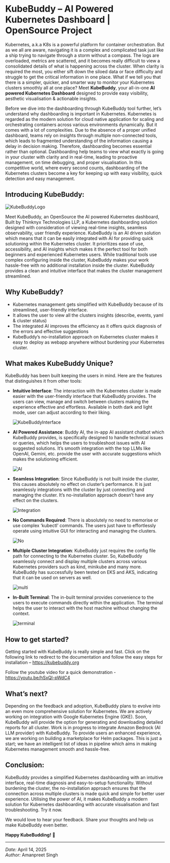 # KubeBuddy – AI Powered Kubernetes Dashboard | OpenSource Project

Kubernetes, a.k.a K8s is a powerful platform for container orchestration. But as we all are aware, navigating it is a complex and complicated task just like a ship trying to navigate through a storm without a compass. The logs are overloaded, metrics are scattered, and it becomes really difficult to view a consolidated details of what is happening across the cluster. When clarity is required the most, you either sift down the siloed data or face difficulty and struggle to get the critical information in one place. What if we tell you that there is a simpler, quicker, and smarter way to monitor your Kubernetes clusters smoothly all at one place? Meet **KubeBuddy**, your all-in-one **AI powered Kubernetes Dashboard** designed to provide easy visibility, aesthetic visualisation & actionable insights.

Before we dive into the dashboarding through KubeBuddy tool further, let’s understand why dashboarding is important in Kubernetes. Kubernetes is regarded as the modern solution for cloud native application for scaling and orchestrating containers across various environments dynamically. But it comes with a lot of complexities. Due to the absence of a proper unified dashboard, teams rely on insights through multiple non-connected tools, which leads to fragmented understanding of the information causing a delay in decision making. Therefore, dashboarding becomes essential rather than optional. Dashboarding help teams to view what exactly is going in your cluster with clarity and in real-time, leading to proactive management, on time debugging, and proper visualisation. In this competitive world, where every second counts, dashboarding of the Kubernetes clusters become a key for keeping up with easy visibility, quick detection and easy management.

## Introducing KubeBuddy:

![KubeBuddyLogo](/blog/14-04-2025-KubeBuddy–AI-Powered-Kubernetes-Dashboard-OpenSource-Project/logo-hz.png)

Meet KubeBuddy, an OpenSource the AI powered Kubernetes dashboard, Built by Thinknyx Technologies LLP, a Kubernetes dashboarding solution designed with consideration of viewing real-time insights, seamless observability, user friendly experience. KubeBuddy is an AI driven solution which means that it can be easily integrated with AI for providing quick solutioning within the Kubernetes cluster. It prioritizes ease of use, accessibility, and AI insights which makes it the perfect tool for both beginners and experienced Kubernetes users. While traditional tools use complex configuring inside the cluster, KubeBuddy makes your work hassle-free with no additional installation inside the cluster. KubeBuddy provides a clean and intuitive interface that makes the cluster management streamlined.

## Why KubeBuddy?

- Kubernetes management gets simplified with KubeBuddy because of its streamlined, user-friendly interface.
- It allows the user to view all the clusters insights (describe, events, yaml & cluster status)
- The integrated AI improves the efficiency as it offers quick diagnosis of the errors and effective suggestions
- KubeBuddy’s no-installation approach on Kubernetes cluster makes it easy to deploy as webapp anywhere without burdening your Kubernetes cluster.

## What makes KubeBuddy Unique?

KubeBuddy has been built keeping the users in mind. Here are the features that distinguishes it from other tools:

- **Intuitive Interface**: The interaction with the Kubernetes cluster is made easier with the user-friendly interface that KubeBuddy provides. The users can view, manage and switch between clusters making the experience effective and effortless. Available in both dark and light mode, user can adjust according to their liking.

  ![KubeBuddyInterface](/blog/14-04-2025-KubeBuddy–AI-Powered-Kubernetes-Dashboard-OpenSource-Project/KubeBuddyInterface.png)

- **AI Powered Assistance**: Buddy AI, the in-app AI assistant chatbot which KubeBuddy provides, is specifically designed to handle technical issues or queries, which helps the users to troubleshoot issues with AI suggested solutions. It’s smooth integration with the top LLMs like OpenAI, Gemini, etc. provide the user with accurate suggestions which makes the solutioning efficient.

  ![AI](/blog/14-04-2025-KubeBuddy–AI-Powered-Kubernetes-Dashboard-OpenSource-Project/AI.png)

- **Seamless Integration**: Since KubeBuddy is not built inside the cluster, this causes absolutely no effect on cluster’s performance. It is just seamlessly integrations with the cluster by just connecting and managing the cluster. It’s no-installation approach doesn’t have any effect on the clusters.

  ![Integration](/blog/14-04-2025-KubeBuddy–AI-Powered-Kubernetes-Dashboard-OpenSource-Project/Integration.png)

- **No Commands Required**: There is absolutely no need to memorise or use complex ‘kubectl’ commands. The users just have to effortlessly operate using intuitive GUI for interacting and managing the clusters.

  ![No](/blog/14-04-2025-KubeBuddy–AI-Powered-Kubernetes-Dashboard-OpenSource-Project/No.png)

- **Multiple Cluster Integration**: KubeBuddy just requires the config file path for connecting to the Kubernetes cluster. So, KubeBuddy seamlessly connect and display multiple clusters across various Kubernetes providers such as kind, minikube and many more. KubeBuddy has successfully been tested on EKS and AKS, indicating that it can be used on servers as well.

  ![multi](/blog/14-04-2025-KubeBuddy–AI-Powered-Kubernetes-Dashboard-OpenSource-Project/multi.png)

- **In-Built Terminal**: The in-built terminal provides convenience to the users to execute commands directly within the application. The terminal helps the user to interact with the host machine without changing the context.

  ![terminal](/blog/14-04-2025-KubeBuddy–AI-Powered-Kubernetes-Dashboard-OpenSource-Project/terminal.png)

## How to get started?

Getting started with KubeBuddy is really simple and fast. Click on the following link to redirect to the documentation and follow the easy steps for installation – https://kubebuddy.org

Follow the youtube video for a quick demonstration - https://youtu.be/hSxQl-pWdC4

## What’s next?

Depending on the feedback and adoption, KubeBuddy plans to evolve into an even more comprehensive solution for Kubernetes. We are actively working on integration with Google Kubernetes Engine (GKE). Soon, KubeBuddy will provide the option for generating and downloading detailed reports for all cluster. Work is in progress to integrate Amazon Bedrock (AI LLM provider) with KubeBuddy. To provide users an enhanced experience, we are working on building a marketplace for Helm packages. This is just a start; we have an intelligent list of ideas in pipeline which aims in making Kubernetes management smooth and hassle-free.

## Conclusion:

KubeBuddy provides a simplified Kubernetes dashboarding with an intuitive interface, real-time diagnosis and easy-to-setup functionality. Without burdening the cluster, the no-installation approach ensures that the connection across multiple clusters is made quick and simple for better user experience. Utilising the power of AI, it makes KubeBuddy a modern solution for Kubernetes dashboarding with accurate visualisation and fast troubleshooting. Try it now.

We would love to hear your feedback. Share your thoughts and help us make KubeBuddy even better.

**Happy KubeBudding!** 🚀

---

_Date:_ April 14, 2025  
_Author:_ Amanpreet Singh
